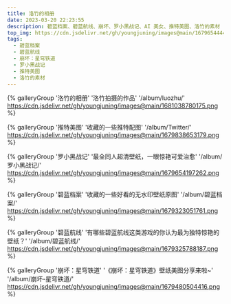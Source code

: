 ```yaml
---
title: 洛竹的相册
date: 2023-03-20 22:23:55
description: 碧蓝档案、碧蓝航线、崩坏、罗小黑战记、AI 美女、推特美图、洛竹的素材
top_img: https://cdn.jsdelivr.net/gh/youngjuning/images@main/1679654444764.png
tags:
  - 碧蓝档案
  - 碧蓝航线
  - 崩坏：星穹铁道
  - 罗小黑战记
  - 推特美图
  - 洛竹的素材
---
```


<div class="gallery-group-main">

{% galleryGroup '洛竹的相册' '洛竹拍摄的作品' '/album/luozhu/' https://cdn.jsdelivr.net/gh/youngjuning/images@main/1681038780175.png %}

{% galleryGroup '推特美图' '收藏的一些推特配图' '/album/Twitter/' https://cdn.jsdelivr.net/gh/youngjuning/images@main/1679838653179.png %}

{% galleryGroup '罗小黑战记' '最全同人超清壁纸，一眼惊艳可爱治愈' '/album/罗小黑战记/' https://cdn.jsdelivr.net/gh/youngjuning/images@main/1679654197262.png %}

{% galleryGroup '碧蓝档案' '收藏的一些好看的无水印壁纸原图' '/album/碧蓝档案/' https://cdn.jsdelivr.net/gh/youngjuning/images@main/1679323051761.png %}

{% galleryGroup '碧蓝航线' '有哪些碧蓝航线这类游戏的你认为最为独特惊艳的壁纸？' '/album/碧蓝航线/' https://cdn.jsdelivr.net/gh/youngjuning/images@main/1679325788187.png %}

{% galleryGroup '崩坏：星穹铁道' '《崩坏：星穹铁道》壁纸美图分享来啦~' '/album/崩坏-星穹铁道/' https://cdn.jsdelivr.net/gh/youngjuning/images@main/1679480504416.png %}

</div>
